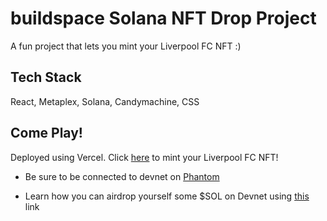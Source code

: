 # buildspace Solana NFT Drop Project

A fun project that lets you mint your Liverpool FC NFT :) 



## Tech Stack
React, Metaplex, Solana, Candymachine, CSS

## Come Play!

Deployed using Vercel. 
Click [here](https://liverpoolfc-nft-candymachine.vercel.app/) to mint your Liverpool FC NFT! 

 - Be sure to be connected to devnet on [Phantom](https://docs.phantom.app/)

 - Learn how you can airdrop yourself some $SOL on Devnet using [this](https://zetamarkets.medium.com/how-to-airdrop-yourself-dev-net-solana-tokens-using-the-phantom-wallet-and-spl-token-ui-9711d029fb19) link
